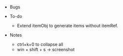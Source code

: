 - Bugs


- To-do
    - Extend itemObj to generate items without itemRef.

- Notes
    - ctrl+k+0 to collapse all
    - win + shift + s -> screenshot
